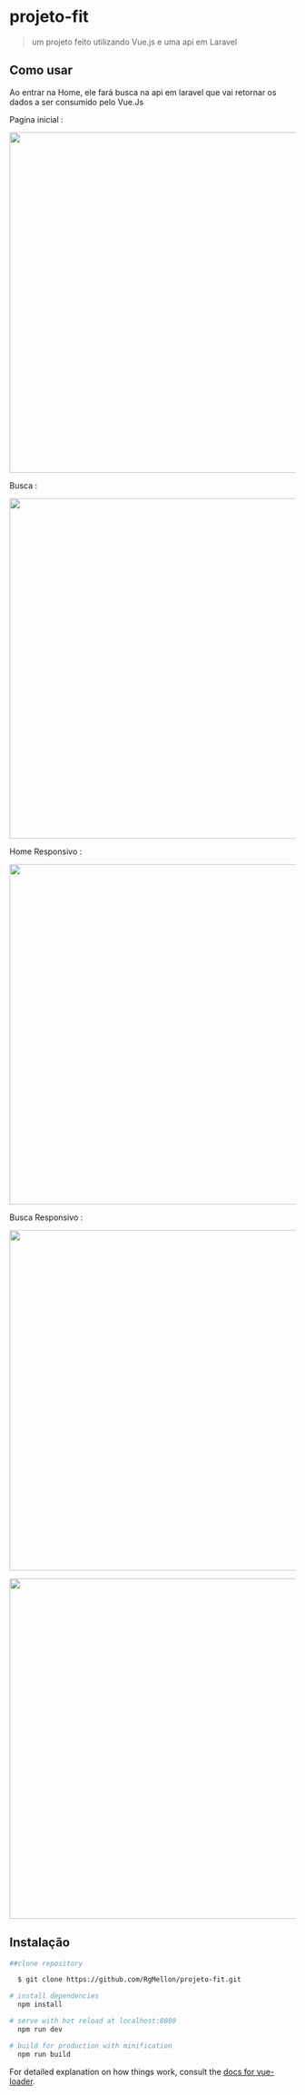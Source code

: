 # projeto-fit

> um projeto feito utilizando Vue.js e uma api em Laravel

## Como usar
  Ao entrar na Home, ele fará busca na api em laravel
  que vai retornar os dados a ser consumido pelo Vue.Js

  Pagina inicial :
    <p align="center">
      <img width="600" src="https://user-images.githubusercontent.com/29661994/41514730-919f5b10-727f-11e8-9aad-b6c849c73583.jpeg">
    </p>

  Busca :
      <p align="center">
        <img width="600" src="https://user-images.githubusercontent.com/29661994/41514736-9eec456c-727f-11e8-908d-1a15dbe91d87.jpeg">
      </p>

  Home Responsivo :
      <p align="center">
        <img width="600" src="https://user-images.githubusercontent.com/29661994/41515388-1e2915ee-7285-11e8-8930-8491af8ce4a5.jpg">
      </p>

  Busca Responsivo :
      <p align="center">
        <img width="600" src="https://user-images.githubusercontent.com/29661994/41515398-2ba4fc1a-7285-11e8-8afd-95c83a79a792.jpg">
      </p>
      <p align="center">
        <img width="600" src="https://user-images.githubusercontent.com/29661994/41515402-34c6b658-7285-11e8-924d-ab7d70df0753.jpg">
      </p>
## Instalação

``` bash
##clone repository

  $ git clone https://github.com/RgMellon/projeto-fit.git

# install dependencies
  npm install

# serve with hot reload at localhost:8080
  npm run dev

# build for production with minification
  npm run build

```

For detailed explanation on how things work, consult the [docs for vue-loader](http://vuejs.github.io/vue-loader).
